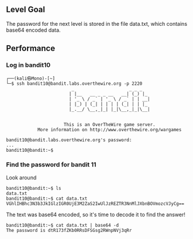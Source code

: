 ## Level Goal
The password for the next level is stored in the file data.txt, which contains base64 encoded data.

## Performance
###  Log in bandit10
    
    ┌──(kali㉿Mono)-[~]
    └─$ ssh bandit10@bandit.labs.overthewire.org -p 2220
                             _                     _ _ _   
                            | |__   __ _ _ __   __| (_) |_ 
                            | '_ \ / _` | '_ \ / _` | | __|
                            | |_) | (_| | | | | (_| | | |_ 
                            |_.__/ \__,_|_| |_|\__,_|_|\__|
                                                           
    
                          This is an OverTheWire game server. 
                More information on http://www.overthewire.org/wargames
    
    bandit10@bandit.labs.overthewire.org's password: 
    ...
    bandit10@bandit:~$ 

### Find the password for bandit 11

Look around

    bandit10@bandit:~$ ls
    data.txt
    bandit10@bandit:~$ cat data.txt
    VGhlIHBhc3N3b3JkIGlzIGR0UjE3M2ZaS2IwUlJzREZTR3NnMlJXbnBOVmozcVJyCg==

The text was base64 encoded, so it's time to decode it to find the answer!
    
    bandit10@bandit:~$ cat data.txt | base64 -d
    The password is dtR173fZKb0RRsDFSGsg2RWnpNVj3qRr



